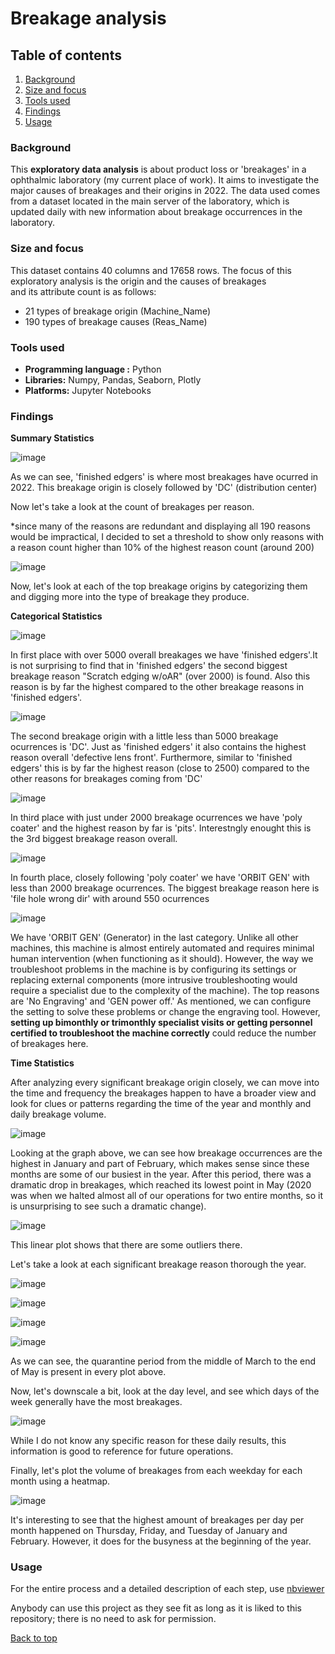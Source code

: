 # Breakage analysis
## Table of contents

1. [Background](#background)
2. [Size and focus](#size-and-focus)
3. [Tools used](#tools-used)
4. [Findings](#findings)
5. [Usage](#usage)

### Background
This **exploratory data analysis** is about product loss or 'breakages' in a ophthalmic laboratory (my current place of work). It aims to investigate the major causes of breakages and their origins in 2022. The data used comes from a dataset located in the main server of the laboratory, which is updated daily with new information about breakage occurrences in the laboratory.


### Size and focus
This dataset contains 40 columns and 17658 rows.
The focus of this exploratory analysis is the origin and the causes of breakages  
and its attribute count is as follows:
- 21 types of breakage origin (Machine_Name)
- 190 types of breakage causes (Reas_Name)

### Tools used
- **Programming language :** Python
- **Libraries:** Numpy, Pandas, Seaborn, Plotly
- **Platforms:** Jupyter Notebooks

### Findings

**Summary Statistics**

![image](https://github.com/ojimenez24/Breakage2022/assets/123837381/7a423ed8-8549-417b-887b-952dc5a3605b)

As we can see, 'finished edgers' is where most breakages have ocurred in 2022. 
This breakage origin is closely followed by 'DC' (distribution center)

Now let's take a look at the count of breakages per reason.

*since many of the reasons are redundant and displaying all 190 reasons would be impractical, I decided to set a threshold to show only reasons with a reason count higher than 10% of the highest reason count (around 200)

![image](https://github.com/ojimenez24/Breakage2022/assets/123837381/375c7038-0bdf-40fc-a63a-1dfb7ad284f3)

Now, let's look at each of the top breakage origins by categorizing them and digging more into the type of breakage they produce.



**Categorical Statistics**

![image](https://github.com/ojimenez24/Breakage2022/assets/123837381/dc0644f8-8e94-40a3-808f-7b11ea3c0800)

In first place with over 5000 overall breakages we have 'finished edgers'.It is not surprising to find that in 'finished edgers' the second biggest breakage reason "Scratch edging w/oAR" (over 2000) is found. Also this reason is by far the highest compared to the other breakage reasons in 'finished edgers'.

![image](https://github.com/ojimenez24/Breakage2022/assets/123837381/c382a31b-fb3c-4857-b382-bf948e351f24)


The second breakage origin with a little less than 5000 breakage ocurrences is 'DC'. Just as 'finished edgers' it also  contains the highest reason overall 'defective lens front'. Furthermore, similar to 'finished edgers' this is by far the highest reason (close to 2500) compared to the other reasons for breakages coming from 'DC' 

![image](https://github.com/ojimenez24/Breakage2022/assets/123837381/4e488c53-1784-483e-b67c-111ca6387ef8)

In third place with just under 2000 breakage ocurrences we have 'poly coater' and the highest reason by far is 'pits'. Interestngly enought this is the 3rd biggest breakage reason overall.

![image](https://github.com/ojimenez24/Breakage2022/assets/123837381/6dd6cf30-d5f5-4e19-98fa-771ded5fd6f7)

In fourth place, closely following 'poly coater' we have 'ORBIT GEN' with less than 2000 breakage ocurrences. The biggest breakage reason here is 'file hole wrong dir' with around 550 ocurrences

![image](https://user-images.githubusercontent.com/123837381/229902540-98222a81-d66f-4754-8b02-58661a551c45.png)

We have 'ORBIT GEN' (Generator) in the last category. Unlike all other machines, this machine is almost entirely automated and requires minimal human intervention (when functioning as it should). However, the way we troubleshoot problems in the machine is by configuring its settings or replacing external components (more intrusive troubleshooting would require a specialist due to the complexity of the machine). The top reasons are 'No Engraving' and 'GEN power off.' As mentioned, we can configure the setting to solve these problems or change the engraving tool. However, **setting up bimonthly or trimonthly specialist visits or getting personnel certified to troubleshoot the machine correctly** could reduce the number of breakages here.

**Time Statistics**

After analyzing every significant breakage origin closely, we can move into the time and frequency the breakages happen to have a broader view and look for clues or patterns regarding the time of the year and monthly and daily breakage volume.

![image](https://user-images.githubusercontent.com/123837381/230182980-01c58655-cb77-4248-9e00-dc1ee0c71006.png)

Looking at the graph above, we can see how breakage occurrences are the highest in January and part of February, which makes sense since these months are some of our busiest in the year. After this period, there was a dramatic drop in breakages, which reached its lowest point in May (2020 was when we halted almost all of our operations for two entire months, so it is unsurprising to see such a dramatic change).


![image](https://user-images.githubusercontent.com/123837381/230186500-7d70e827-cf38-4837-83f6-f372179fac46.png)

This linear plot shows that there are some outliers there.

Let's take a look at each significant breakage reason thorough the year.

![image](https://user-images.githubusercontent.com/123837381/230193999-f6dff9c4-6652-4c95-ad2e-1e9d086f5907.png)

![image](https://user-images.githubusercontent.com/123837381/230194077-58877012-f030-41d1-912d-c79c817a5726.png)

![image](https://user-images.githubusercontent.com/123837381/230194188-ff3fd37e-b766-473a-bf72-c4630eaa83d2.png)

![image](https://user-images.githubusercontent.com/123837381/230194253-07f04c00-a36a-4c4c-825d-eba4ebf2e83e.png)

As we can see, the quarantine period from the middle of March to the end of May is present in every plot above.

Now, let's downscale a bit, look at the day level, and see which days of the week generally have the most breakages.

![image](https://user-images.githubusercontent.com/123837381/230658279-21287987-dc55-4d2b-aadc-b2c65e76c57f.png)

While I do not know any specific reason for these daily results, this information is good to reference for future operations.

Finally, let's plot the volume of breakages from each weekday for each month using a heatmap.

![image](https://user-images.githubusercontent.com/123837381/230659394-5552add2-dc0b-4dab-8796-27bd6d7216f9.png)

It's interesting to see that the highest amount of breakages per day per month happened on Thursday, Friday, and Tuesday of January and February. However, it does for the busyness at the beginning of the year.





### Usage
For the entire process and a detailed description of each step, use [nbviewer](https://nbviewer.org/github/ojimenez24/Breakage-Analysis/blob/main/Data%20Science%20Project%20-%20Breakages%20EA.ipynb)

Anybody can use this project as they see fit as long as it is liked to this repository; there is no need to ask for permission.

[Back to top](#breakage-analysis)
